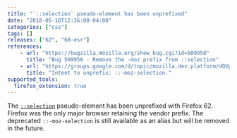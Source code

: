 ```yaml
---
title: "`::selection` pseudo-element has been unprefixed"
date: "2018-05-10T12:36:00-04:00"
categories: ["css"]
tags: []
releases: ["62", "68-esr"]
references:
    - url: "https://bugzilla.mozilla.org/show_bug.cgi?id=509958"
      title: "Bug 509958 - Remove the -moz prefix from ::selection"
    - url: "https://groups.google.com/d/topic/mozilla.dev.platform/dQVpQYjn3-M/discussion"
      title: "Intent to unprefix: ::-moz-selection."
supported_tools:
  firefox_extension: true
---
```

The [`::selection`](https://developer.mozilla.org/docs/Web/CSS/::selection) pseudo-element has been unprefixed with Firefox 62. Firefox was the only major browser retaining the vendor prefix. The deprecated `::-moz-selection` is still available as an alias but will be removed in the future.
